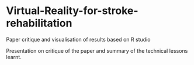 # Virtual-Reality-for-stroke-rehabilitation
Paper critique and visualisation of results based on R studio

Presentation on critique of the paper and summary of the technical lessons learnt.
